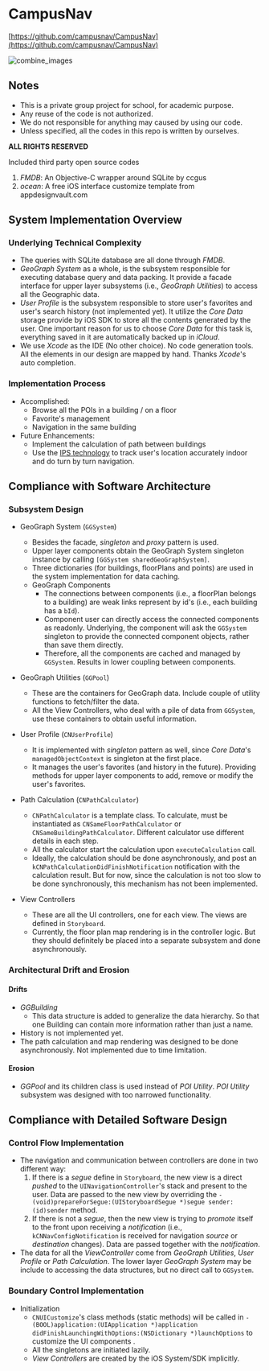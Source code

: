 # CampusNav

[https://github.com/campusnav/CampusNav](https://github.com/campusnav/CampusNav)

![combine_images](https://f.cloud.github.com/assets/510089/1526980/4ed8916a-4bed-11e3-9f98-fb7a540c245d.png)

## Notes

- This is a private group project for school, for academic purpose. 
- Any reuse of the code is not authorized. 
- We do not responsible for anything may caused by using our code. 
- Unless specified, all the codes in this repo is written by ourselves. 

__ALL RIGHTS RESERVED__

Included third party open source codes

1. _FMDB_: An Objective-C wrapper around SQLite by ccgus
2. _ocean_: A free iOS interface customize template from appdesignvault.com


## System Implementation Overview

### Underlying Technical Complexity

- The queries with SQLite database are all done through _FMDB_. 
- _GeoGraph System_ as a whole, is the subsystem responsible for executing database query and data packing. It provide a facade interface for upper layer subsystems (i.e., _GeoGraph Utilities_) to access all the Geographic data. 
- _User Profile_ is the subsystem responsible to store user's favorites and user's search history (not implemented yet). It utilize the _Core Data_ storage provide by iOS SDK to store all the contents generated by the user. One important reason for us to choose _Core Data_ for this task is, everything saved in it are automatically backed up in _iCloud_. 
- We use _Xcode_ as the IDE (No other choice). No code generation tools. All the elements in our design are mapped by hand. Thanks _Xcode_'s auto completion. 

### Implementation Process

- Accomplished: 
    - Browse all the POIs in a building / on a floor
    - Favorite's management
    - Navigation in the same building
- Future Enhancements: 
    - Implement the calculation of path between buildings
    - Use the [IPS technology](http://phys.org/news/2012-07-finland-team-earth-magnetic-field.html) to track user's location accurately indoor and do turn by turn navigation.
    
## Compliance with Software Architecture

### Subsystem Design

- GeoGraph System (`GGSystem`)
    - Besides the facade, _singleton_ and _proxy_ pattern is used. 
    - Upper layer components obtain the GeoGraph System singleton instance by calling `[GGSystem sharedGeoGraphSystem]`. 
    - Three dictionaries (for buildings, floorPlans and points) are used in the system implementation for data caching. 
    - GeoGraph Components
        - The connections between components (i.e., a floorPlan belongs to a building) are weak links represent by id's (i.e., each building has a `bId`). 
        - Component user can directly access the connected components as readonly. Underlying, the component will ask the `GGSystem` singleton to provide the connected component objects, rather than save them directly. 
        - Therefore, all the components are cached and managed by `GGSystem`. Results in lower coupling between components. 

- GeoGraph Utilities (`GGPool`)
    - These are the containers for GeoGraph data. Include couple of utility functions to fetch/filter the data. 
    - All the View Controllers, who deal with a pile of data from `GGSystem`, use these containers to obtain useful information. 

- User Profile (`CNUserProfile`)
    - It is implemented with _singleton_ pattern as well, since _Core Data_'s `managedObjectContext` is singleton at the first place. 
    - It manages the user's favorites (and history in the future). Providing methods for upper layer components to add, remove or modify the user's favorites. 

- Path Calculation (`CNPathCalculator`)
    - `CNPathCalculator` is a template class. To calculate, must be instantiated as `CNSameFloorPathCalculator` or `CNSameBuildingPathCalculator`. Different calculator use different details in each step. 
    - All the calculator start the calculation upon `executeCalculation` call. 
    - Ideally, the calculation should be done asynchronously, and post an `kCNPathCalculationDidFinishNotification` notification with the calculation result. But for now, since the calculation is not too slow to be done synchronously, this mechanism has not been implemented. 

- View Controllers
    - These are all the UI controllers, one for each view. The views are defined in `Storyboard`. 
    - Currently, the floor plan map rendering is in the controller logic. But they should definitely be placed into a separate subsystem and done asynchronously. 

### Architectural Drift and Erosion

#### Drifts
- _GGBuilding_
    - This data structure is added to generalize the data hierarchy. So that one Building can contain more information rather than just a name. 
- History is not implemented yet. 
- The path calculation and map rendering was designed to be done asynchronously. Not implemented due to time limitation. 

#### Erosion
- _GGPool_ and its children class is used instead of _POI Utility_. _POI Utility_ subsystem was designed with too narrowed functionality. 

## Compliance with Detailed Software Design

### Control Flow Implementation

- The navigation and communication between controllers are done in two different way: 
    1. If there is a _segue_ define in `Storyboard`, the new view is a direct _pushed_ to the `UINavigationController`'s stack and present to the user. Data are passed to the new view by overriding the `- (void)prepareForSegue:(UIStoryboardSegue *)segue sender:(id)sender` method. 
    2. If there is not a _segue_, then the new view is trying to _promote_ itself to the front upon receiving a _notification_ (i.e., `kCNNavConfigNotification` is received for navigation _source_ or _destination_ changes). Data are passed together with the _notification_. 
- The data for all the _ViewController_ come from _GeoGraph Utilities_, _User Profile_ or _Path Calculation_. The lower layer _GeoGraph System_ may be include to accessing the data structures, but no direct call to `GGSystem`. 

### Boundary Control Implementation

- Initialization
    - `CNUICustomize`'s class methods (static methods) will be called in `- (BOOL)application:(UIApplication *)application didFinishLaunchingWithOptions:(NSDictionary *)launchOptions` to customize the UI components . 
    - All the singletons are initiated lazily. 
    - _View Controllers_ are created by the iOS System/SDK implicitly. 



